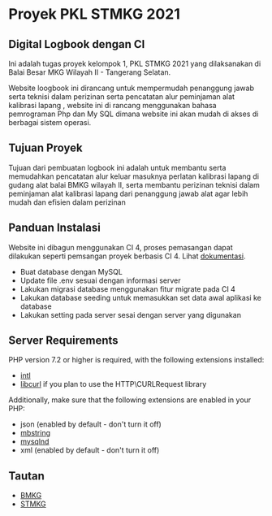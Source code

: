 # Proyek PKL STMKG 2021 

## Digital Logbook dengan CI 

Ini adalah tugas proyek kelompok 1, PKL STMKG 2021 yang dilaksanakan di Balai Besar MKG Wilayah II - Tangerang Selatan.

Website loogbook ini dirancang untuk mempermudah penanggung jawab serta teknisi dalam perizinan serta pencatatan alur peminjaman alat kalibrasi lapang , website ini di rancang menggunakan bahasa pemrograman Php dan My SQL dimana website ini akan mudah di akses di berbagai sistem operasi.

## Tujuan Proyek

Tujuan dari pembuatan logbook ini adalah untuk membantu serta memudahkan pencatatan alur keluar masuknya perlatan kalibrasi lapang di gudang alat balai BMKG wilayah II, serta membantu perizinan teknisi dalam peminjaman alat kalibrasi lapang dari penanggung jawab alat agar lebih mudah dan efisien dalam perizinan

## Panduan Instalasi

Website ini dibagun menggunakan CI 4, proses pemasangan dapat dilakukan seperti pemsangan proyek berbasis CI 4. Lihat [dokumentasi](http://codeigniter.com).

- Buat database dengan MySQL
- Update file .env sesuai dengan informasi server
- Lakukan migrasi database menggunakan fitur migrate pada CI 4
- Lakukan database seeding untuk memasukkan set data awal aplikasi ke database
- Lakukan setting pada server sesai dengan server yang digunakan

## Server Requirements

PHP version 7.2 or higher is required, with the following extensions installed: 

- [intl](http://php.net/manual/en/intl.requirements.php)
- [libcurl](http://php.net/manual/en/curl.requirements.php) if you plan to use the HTTP\CURLRequest library

Additionally, make sure that the following extensions are enabled in your PHP:

- json (enabled by default - don't turn it off)
- [mbstring](http://php.net/manual/en/mbstring.installation.php)
- [mysqlnd](http://php.net/manual/en/mysqlnd.install.php)
- xml (enabled by default - don't turn it off)


## Tautan

- [BMKG](https://bmkg.go.id)
- [STMKG](https://stmkg.ac.id)